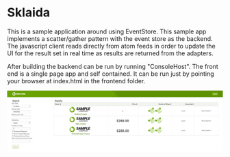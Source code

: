 Sklaida
=======

This is a sample application around using EventStore. This sample app implements a scatter/gather pattern with the event store as the backend. The javascript client reads directly from atom feeds in order to update the UI for the result set in real time as results are returned from the adapters.

After building the backend can be run by running "ConsoleHost". The front end is a single page app and self contained. It can be run just by pointing your browser at index.html in the frontend folder.

![screenshot](https://raw.githubusercontent.com/EventStore/Sklaida/master/screenshots/sklaida_screenshot.png)
